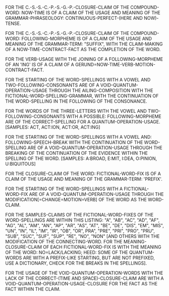 FOR THE C.-S.-S.-C.-P.-S.-G.-P.-CLOSURE-CLAIM OF THE COMPOUND-WORD: NOW-TIME IS OF A CLAIM OF THE USAGE AND MEANING OF THE GRAMMAR-PHRASEOLOGY: CONTINUOUS-PERFECT-(HERE AND NOW)-TENSE.

FOR THE C.-S.-S.-C.-P.-S.-G.-P.-CLOSURE-CLAIM OF THE COMPOUND-WORD: FOLLOWING-MORPHEME IS OF A CLAIM OF THE USAGE AND MEANING OF THE GRAMMAR-TERM: "SUFFIX", WITH THE CLAIM-MAKING OF A NOW-TIME-CONTRACT-FACT AS THE COMPLETION OF THE WORD.

FOR THE VERB-USAGE WITH THE JOINING OF A FOLLOWING-MORPHEME OF AN 'ING' IS OF A CLAIM OF A GERUND=NOW-TIME-VERB-MOTION-CONTRACT-FACT.

FOR THE STARTING OF THE WORD-SPELLINGS WITH A VOWEL AND TWO-FOLLOWING-CONSONANTS ARE OF A VOID-QUANTUM-OPERATION-USAGE THROUGH THE AILING-COMPOSITION WITH THE FICTIONAL-WORD-SPELLING-GRAMMAR, WITH THE CONTINUATION OF THE WORD-SPELLING IN THE FOLLOWING OF THE CONSONANCE.

FOR THE WORDS OF THE THREE-LETTERS WITH THE VOWEL AND TWO-FOLLOWING-CONSONANTS WITH A POSSIBLE: FOLLOWING-MORPHEME ARE OF THE CORRECT-SPELLING FOR A QUANTUM-OPERATION-USAGE.
[SAMPLES: ACT, ACT:ION, ACT:OR, ACT:ING]

FOR THE STARTING OF THE WORD-SPELLINGS WITH A VOWEL AND: FOLLOWING-SPEECH-BREAK WITH THE CONTINUATION OF THE WORD-SPELLING ARE OF A VOID-QUANTUM-OPERATION-USAGE THROUGH THE BREAKING OF THE CONTINUATION OF THE EVIDENCE WITHIN THE SPELLING OF THE WORD.
[SAMPLES: A:BROAD, E:MIT, I:DEA, O:PINION, U:BIQUITOUS]

FOR THE CLOSURE-CLAIM OF THE WORD: FICTIONAL-WORD-FIX IS OF A CLAIM OF THE USAGE AND MEANING OF THE GRAMMAR-TERM: 'PREFIX'.

FOR THE STARTING OF THE WORD-SPELLINGS WITH A FICTIONAL-WORD-FIX ARE OF A VOID-QUANTUM-OPERATION-USAGE THROUGH THE MODIFICATION[=CHANGE=MOTION=VERB] OF THE WORD AS THE WORD-CLAIM.

FOR THE SAMPLES-CLAIMS OF THE FICTIONAL-WORD-FIXES OF THE WORD-SPELLINGS ARE WITHIN THIS LISTING: "A", "AB", "AC", "AD", "AF", "AG", "AL", "AM", "AN", "AP", "AR", "AS", "AT", "BE", "DE", "DIS", "EM", "MIS", "UN", "IN", "IL", "IM", "IR", "OB", "OR", PRA", "PRE", "PRI", "PRO", "PRU", "SUB", "SUC", "SUF", "SUP", "RE", "NO", "NON" [AND OTHERS WITH THE MODIFICATION OF THE CONNECTING-WORD. FOR THE MEANING-CLOSURE-CLAIM OF EACH FICTIONAL-WORD-FIX IS WITH THE MEANING OF THE WORD: NO=LACK/LACKING; HEED: SOME OF THE QUANTUM-WORDS ARE WITH A PREFIX-LIKE STARTING, BUT ARE NOT PREFIXED, USE A DICTIONARY, CHECK FOR THE BREAKS IN THE SPELLINGS].

FOR THE USAGE OF THE VOID-QUANTUM-OPERATION-WORDS WITH THE LACK OF THE CORRECT-(TIME AND SPACE)-CLOSURE-CLAIM ARE WITH A VOID-QUANTUM-OPERATION-USAGE-CLOSURE FOR THE FACT AS THE FACT WITHIN THE CLAIM.
